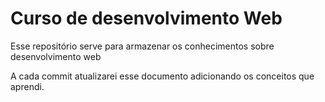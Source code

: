 # Curso de desenvolvimento Web
Esse repositório serve para armazenar os conhecimentos sobre desenvolvimento web

A cada commit atualizarei esse documento adicionando os conceitos que aprendi.
